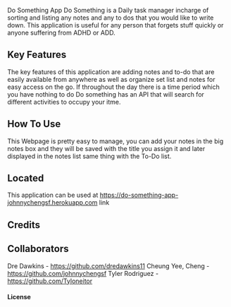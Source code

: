 Do Something App 
Do Something is a Daily task manager incharge of sorting and listing any notes and any to dos that you would like to write down. This application is useful for any person that forgets stuff quickly or anyone suffering from ADHD or ADD. 
 
## Key Features
The key features of this application are adding notes and to-do that are easily available from anywhere as well as organize set list and notes for easy access on the go. If throughout the day there is a time period which you have nothing to do Do something has an API that will search for different activities to occupy your itme.  

## How To Use

This Webpage is pretty easy to manage, you can add your notes in the big notes box and they will be saved with the title you assign it and later displayed in the notes list same thing with the To-Do list. 

## Located 

This application can be used at https://do-something-app-johnnychengsf.herokuapp.com link 

## Credits

## Collaborators
Dre Dawkins - https://github.com/dredawkins11
Cheung Yee, Cheng - https://github.com/johnnychengsf
Tyler Rodriguez - https://github.com/Tyloneitor

#### License


